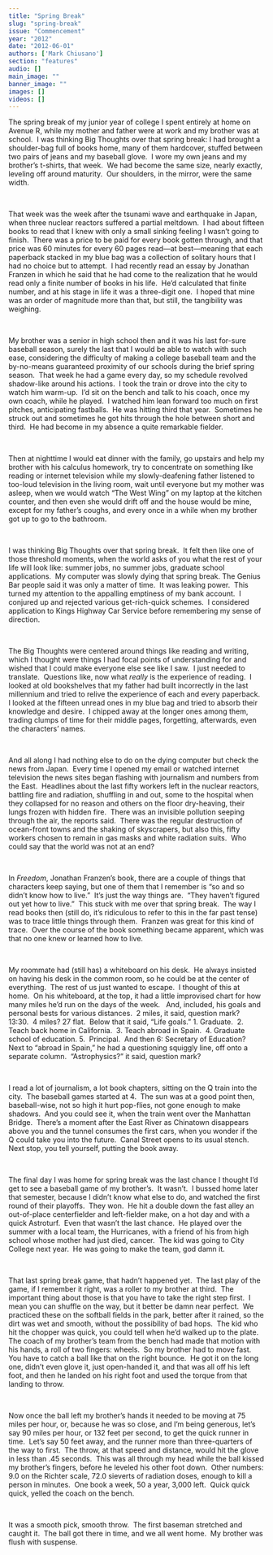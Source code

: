 ```yaml
---
title: "Spring Break"
slug: "spring-break"
issue: "Commencement"
year: "2012"
date: "2012-06-01"
authors: ['Mark Chiusano']
section: "features"
audio: []
main_image: ""
banner_image: ""
images: []
videos: []
---
```

The spring break of my junior year of college I spent entirely at home on Avenue R, while my mother and father were at work and my brother was at school.  I was thinking Big Thoughts over that spring break: I had brought a shoulder-bag full of books home, many of them hardcover, stuffed between two pairs of jeans and my baseball glove.  I wore my own jeans and my brother’s t-shirts, that week.  We had become the same size, nearly exactly, leveling off around maturity.  Our shoulders, in the mirror, were the same width. 

  

 That week was the week after the tsunami wave and earthquake in Japan, when three nuclear reactors suffered a partial meltdown.  I had about fifteen books to read that I knew with only a small sinking feeling I wasn’t going to finish.  There was a price to be paid for every book gotten through, and that price was 60 minutes for every 60 pages read—at best—meaning that each paperback stacked in my blue bag was a collection of solitary hours that I had no choice but to attempt.  I had recently read an essay by Jonathan Franzen in which he said that he had come to the realization that he would read only a finite number of books in his life.  He’d calculated that finite number, and at his stage in life it was a three-digit one.  I hoped that mine was an order of magnitude more than that, but still, the tangibility was weighing. 

  

 My brother was a senior in high school then and it was his last for-sure baseball season, surely the last that I would be able to watch with such ease, considering the difficulty of making a college baseball team and the by-no-means guaranteed proximity of our schools during the brief spring season.  That week he had a game every day, so my schedule revolved shadow-like around his actions.  I took the train or drove into the city to watch him warm-up.  I’d sit on the bench and talk to his coach, once my own coach, while he played.  I watched him lean forward too much on first pitches, anticipating fastballs.  He was hitting third that year.  Sometimes he struck out and sometimes he got hits through the hole between short and third.  He had become in my absence a quite remarkable fielder. 

  

 Then at nighttime I would eat dinner with the family, go upstairs and help my brother with his calculus homework, try to concentrate on something like reading or internet television while my slowly-deafening father listened to too-loud television in the living room, wait until everyone but my mother was asleep, when we would watch “The West Wing” on my laptop at the kitchen counter, and then even she would drift off and the house would be mine, except for my father’s coughs, and every once in a while when my brother got up to go to the bathroom. 

  

 I was thinking Big Thoughts over that spring break.  It felt then like one of those threshold moments, when the world asks of you what the rest of your life will look like: summer jobs, no summer jobs, graduate school applications.  My computer was slowly dying that spring break. The Genius Bar people said it was only a matter of time.  It was leaking power.  This turned my attention to the appalling emptiness of my bank account.  I conjured up and rejected various get-rich-quick schemes.  I considered application to Kings Highway Car Service before remembering my sense of direction. 

  

 The Big Thoughts were centered around things like reading and writing, which I thought were things I had focal points of understanding for and wished that I could make everyone else see like I saw.  I just needed to translate.  Questions like, now what *really* is the experience of reading.  I looked at old bookshelves that my father had built incorrectly in the last millennium and tried to relive the experience of each and every paperback.  I looked at the fifteen unread ones in my blue bag and tried to absorb their knowledge and desire.  I chipped away at the longer ones among them, trading clumps of time for their middle pages, forgetting, afterwards, even the characters’ names.  

  

 And all along I had nothing else to do on the dying computer but check the news from Japan.  Every time I opened my email or watched internet television the news sites began flashing with journalism and numbers from the East.  Headlines about the last fifty workers left in the nuclear reactors, battling fire and radiation, shuffling in and out, some to the hospital when they collapsed for no reason and others on the floor dry-heaving, their lungs frozen with hidden fire.  There was an invisible pollution seeping through the air, the reports said.  There was the regular destruction of ocean-front towns and the shaking of skyscrapers, but also this, fifty workers chosen to remain in gas masks and white radiation suits.  Who could say that the world was not at an end?

  

 In *Freedom*, Jonathan Franzen’s book, there are a couple of things that characters keep saying, but one of them that I remember is “so and so didn’t know how to live.”  It’s just the way things are.  “They haven’t figured out yet how to live.”  This stuck with me over that spring break.  The way I read books then (still do, it’s ridiculous to refer to this in the far past tense) was to trace little things through them.  Franzen was great for this kind of trace.  Over the course of the book something became apparent, which was that no one knew or learned how to live. 

  

 My roommate had (still has) a whiteboard on his desk.  He always insisted on having his desk in the common room, so he could be at the center of everything.  The rest of us just wanted to escape.  I thought of this at home.  On his whiteboard, at the top, it had a little improvised chart for how many miles he’d run on the days of the week.   And, included, his goals and personal bests for various distances.  2 miles, it said, question mark?  13:30.  4 miles? 27 flat.  Below that it said, “Life goals.” 1. Graduate.  2. Teach back home in California.  3. Teach abroad in Spain.  4. Graduate school of education. 5.  Principal.  And then 6: Secretary of Education?  Next to “abroad in Spain,” he had a questioning squiggly line, off onto a separate column.  “Astrophysics?” it said, question mark?

  

 I read a lot of journalism, a lot book chapters, sitting on the Q train into the city.  The baseball games started at 4.  The sun was at a good point then, baseball-wise, not so high it hurt pop-flies, not gone enough to make shadows.  And you could see it, when the train went over the Manhattan Bridge.  There’s a moment after the East River as Chinatown disappears above you and the tunnel consumes the first cars, when you wonder if the Q could take you into the future.  Canal Street opens to its usual stench.  Next stop, you tell yourself, putting the book away.

  

 The final day I was home for spring break was the last chance I thought I’d get to see a baseball game of my brother’s.  It wasn’t.  I bussed home later that semester, because I didn’t know what else to do, and watched the first round of their playoffs.  They won.  He hit a double down the fast alley an out-of-place centerfielder and left-fielder make, on a hot day and with a quick Astroturf.  Even that wasn’t the last chance.  He played over the summer with a local team, the Hurricanes, with a friend of his from high school whose mother had just died, cancer.  The kid was going to City College next year.  He was going to make the team, god damn it. 

  

 That last spring break game, that hadn’t happened yet.  The last play of the game, if I remember it right, was a roller to my brother at third.  The important thing about those is that you have to take the right step first.  I mean you can shuffle on the way, but it better be damn near perfect.  We practiced these on the softball fields in the park, better after it rained, so the dirt was wet and smooth, without the possibility of bad hops.  The kid who hit the chopper was quick, you could tell when he’d walked up to the plate.  The coach of my brother’s team from the bench had made that motion with his hands, a roll of two fingers: wheels.  So my brother had to move fast.  You have to catch a ball like that on the right bounce.  He got it on the long one, didn’t even glove it, just open-handed it, and that was all off his left foot, and then he landed on his right foot and used the torque from that landing to throw.

  

 Now once the ball left my brother’s hands it needed to be moving at 75 miles per hour, or, because he was so close, and I’m being generous, let’s say 90 miles per hour, or 132 feet per second, to get the quick runner in time.  Let’s say 50 feet away, and the runner more than three-quarters of the way to first.  The throw, at that speed and distance, would hit the glove in less than .45 seconds.  This was all through my head while the ball kissed my brother’s fingers, before he leveled his other foot down.  Other numbers: 9.0 on the Richter scale, 72.0 sieverts of radiation doses, enough to kill a person in minutes.  One book a week, 50 a year, 3,000 left.  Quick quick quick, yelled the coach on the bench.

  

 It was a smooth pick, smooth throw.  The first baseman stretched and caught it.  The ball got there in time, and we all went home.  My brother was flush with suspense.  

